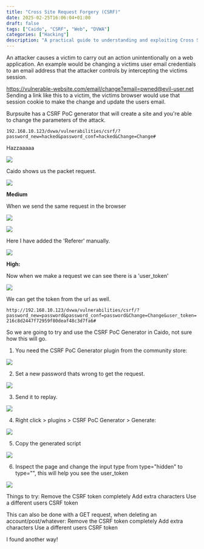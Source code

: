 ```yaml
---
title: "Cross Site Request Forgery (CSRF)"
date: 2025-02-25T16:06:04+01:00
draft: false
tags: ["Caido", "CSRF", "Web", "DVWA"]
categories: ["Hacking"]
description: "A practical guide to understanding and exploiting Cross Site Request Forgery (CSRF) vulnerabilities using DVWA. Learn how attackers craft malicious requests, bypass CSRF protections, and use tools like Burp Suite and Caido to generate proof-of-concept attacks. Includes step-by-step examples for different security levels and tips for analyzing CSRF tokens."
---
```

An attacker causes a victim to carry out an action unintentionally on a web application. An example would be changing a victims user email credentials to an email address that the attacker controls by intercepting the victims session.

https://vulnerable-website.com/email/change?email=pwned@evil-user.net
	Sending a link like this to a victim, the victims browser would use that session cookie to make the change and update the users email. 

Burpsuite has a CSRF PoC generator that will create a site and you're able to change the parameters of the attack.

`192.168.10.123/dvwa/vulnerabilities/csrf/?password_new=hacked&password_conf=hacked&Change=Change#`

Hazzaaaaa 

![](1.png)

Caido shows us the packet request.

![](2.png)

**Medium**

When we send the same request in the browser 

![](3.png)

![](4.png)

Here I have added the 'Referer' manually.

![](5.png)

**High:**

Now when we make a request we can see there is a 'user_token'

![](6.png)

We can get the token from the url as well. 

`http://192.168.10.123/dvwa/vulnerabilities/csrf/?password_new=password&password_conf=password&Change=Change&user_token=216c8d2447f72959f80deaf48c3d7fa6#`

So we are going to try and use the CSRF PoC Generator in Caido, not sure how this will go. 

1. You need the CSRF PoC Generator plugin from the community store:  

![](7.png)

2. Set a new password thats wrong to get the request.

![](8.png)

3. Send it to replay.

![](9.png)

4. Right click > plugins > CSRF PoC Generator > Generate: 

![](10.png)

5. Copy the generated script

![](11.png)

6. Inspect the page and change the input type from type="hidden" to type="", this will help you see the user_token

![](12.png)

Things to try: 
	Remove the CSRF token completely 
	Add extra characters 
	Use a different users CSRF token

This can also be done with a GET request, when deleting an account/post/whatever: 
	Remove the CSRF token completely 
	Add extra characters 
	Use a different users CSRF token

I found another way!